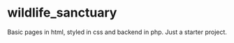 # wildlife_sanctuary
Basic pages in html, styled in css and backend in php.
Just a starter project.
